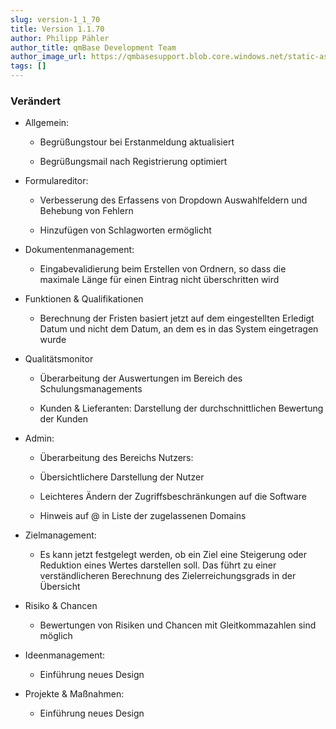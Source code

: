 ```yaml
---
slug: version-1_1_70
title: Version 1.1.70
author: Philipp Pähler
author_title: qmBase Development Team
author_image_url: https://qmbasesupport.blob.core.windows.net/static-assets/img/persons/paehler_round.png
tags: []
---
```

### Verändert

*   Allgemein:

    *   Begrüßungstour bei Erstanmeldung aktualisiert

    *   Begrüßungsmail nach Registrierung optimiert

*   Formulareditor:

    *   Verbesserung des Erfassens von Dropdown Auswahlfeldern und Behebung von Fehlern

    *   Hinzufügen von Schlagworten ermöglicht

*   Dokumentenmanagement:

    *   Eingabevalidierung beim Erstellen von Ordnern, so dass die maximale Länge für einen Eintrag nicht überschritten wird

*   Funktionen & Qualifikationen

    *   Berechnung der Fristen basiert jetzt auf dem eingestellten Erledigt Datum und nicht dem Datum, an dem es in das System eingetragen wurde

*   Qualitätsmonitor

    *   Überarbeitung der Auswertungen im Bereich des Schulungsmanagements

    *   Kunden & Lieferanten: Darstellung der durchschnittlichen Bewertung der Kunden

*   Admin:

    *   Überarbeitung des Bereichs Nutzers:

    *   Übersichtlichere Darstellung der Nutzer

    *   Leichteres Ändern der Zugriffsbeschränkungen auf die Software

    *   Hinweis auf @ in Liste der zugelassenen Domains

*   Zielmanagement:

    *   Es kann jetzt festgelegt werden, ob ein Ziel eine Steigerung oder Reduktion eines Wertes darstellen soll. Das führt zu einer verständlicheren Berechnung des Zielerreichungsgrads in der Übersicht

*   Risiko & Chancen

    *   Bewertungen von Risiken und Chancen mit Gleitkommazahlen sind möglich

*   Ideenmanagement:

    *   Einführung neues Design

*   Projekte & Maßnahmen:

    *   Einführung neues Design